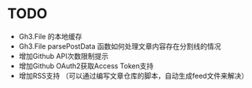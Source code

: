 # TODO

* Gh3.File 的本地缓存
* Gh3.File parsePostData 函数如何处理文章内容存在分割线的情况
* 增加Github API次数限制提示
* 增加Github OAuth2获取Access Token支持
* 增加RSS支持 （可以通过编写文章仓库的脚本，自动生成feed文件来解决）
